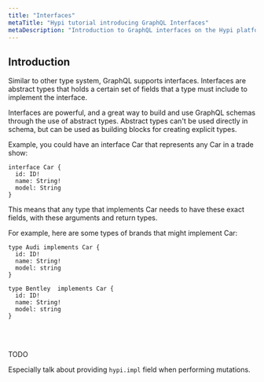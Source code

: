 ```yaml
---
title: "Interfaces"
metaTitle: "Hypi tutorial introducing GraphQL Interfaces"
metaDescription: "Introduction to GraphQL interfaces on the Hypi platform"
---
```



## Introduction
Similar to other type system, GraphQL supports interfaces. Interfaces are abstract types that holds a certain set of fields that a type must include to implement the interface.

Interfaces are powerful, and a great way to build and use GraphQL schemas through the use of abstract types. Abstract types can't be used directly in schema, but can be used as building blocks for creating explicit types.

Example, you could have an interface Car that represents any Car in a trade show:

    interface Car {
      id: ID!
      name: String!
      model: String
    }

This means that any type that implements Car needs to have these exact fields, with these arguments and return types.

For example, here are some types of brands that might implement Car:

    type Audi implements Car {
      id: ID!
      name: String!
      model: string
    }
    
    type Bentley  implements Car {
      id: ID!
      name: String!
      model: string
    }
<br/>
<br/>

TODO

Especially talk about providing `hypi.impl` field when performing mutations.
